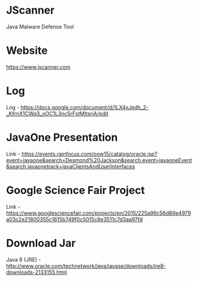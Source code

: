 JScanner
========

Java Malware Defense Tool

Website
=======
https://www.jscanner.com

Log
===
Log - https://docs.google.com/document/d/1LX4xJedh_2-_KfrnX1CWq3_oOC1L3nc5rFstMItsrjA/edit

JavaOne Presentation
====================
Link - https://events.rainfocus.com/oow15/catalog/oracle.jsp?event=javaone&search=Desmond%20Jackson&search.event=javaoneEvent&search.javaonetrack=javaClientsAndUserInterfaces

Google Science Fair Project
===========================
Link - https://www.googlesciencefair.com/projects/en/2015/225a96c56d89e4979a03c2e21800355c1615b749f0c5015c8e3511c7d3aa97fd

Download Jar
============
Java 8 (JRE) - http://www.oracle.com/technetwork/java/javase/downloads/jre8-downloads-2133155.html
